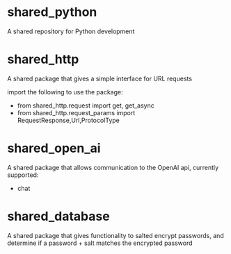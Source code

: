 # shared_python
A shared repository for Python development

# shared_http
A shared package that gives a simple interface for URL requests

import the following to use the package:
- from shared_http.request import get, get_async
- from shared_http.request_params import RequestResponse,Url,ProtocolType

# shared_open_ai
A shared package that allows communication to the OpenAI api, currently supported:
- chat

# shared_database
A shared package that gives functionality to salted encrypt passwords, and determine if a password + salt matches the encrypted password
